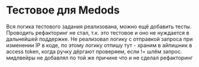 # Тестовое для Medods

Вся логика тестового задания реализована, можно ещё добавить тесты.
Проводить рефакторинг не стал, т.к. это тестовое и оно не нуждается в дальнейшей поддержкe.
Не реализовал логику с отправкой запроса при изменении IP в коде, по этому логику отпишу тут - храним в айпишник в access token, когда ручку дёргают проверяем, если != шлём запрос.
мидлвейры не добавлял по той же причине что и не сделал рефакторинг
